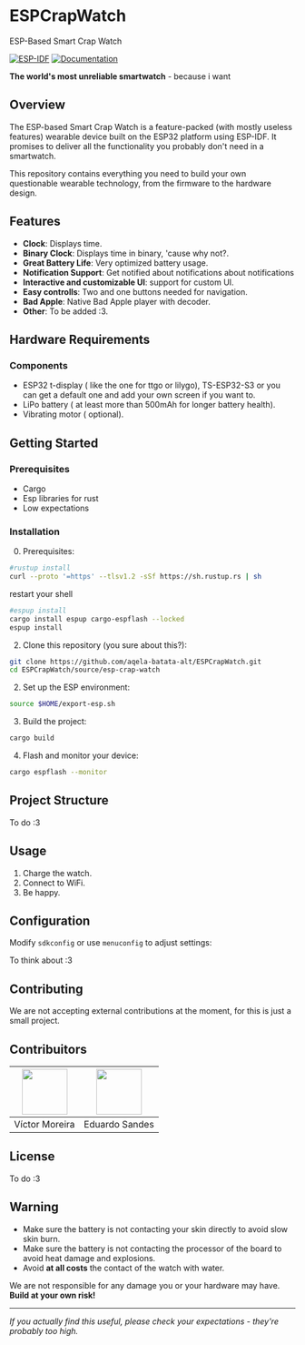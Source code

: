 # ESPCrapWatch
ESP-Based Smart Crap Watch

[![ESP-IDF](https://img.shields.io/badge/ESP--IDF-v5.0+-purple.svg)](https://docs.espressif.com/projects/esp-idf/en/stable/)
[![Documentation](https://img.shields.io/badge/docs-esp--rs-brightgreen)](https://esp-rs.github.io/esp-idf-sys/esp_idf_sys/index.html)


**The world's most unreliable smartwatch** - because i want

## Overview

The ESP-based Smart Crap Watch is a feature-packed (with mostly useless features) wearable device built on the ESP32 platform using ESP-IDF. It promises to deliver all the functionality you probably don't need in a smartwatch.

This repository contains everything you need to build your own questionable wearable technology, from the firmware to the hardware design.

## Features

- **Clock**: Displays time.
- **Binary Clock**: Displays time in binary, 'cause why not?.
- **Great Battery Life**: Very optimized battery usage.
- **Notification Support**: Get notified about notifications about notifications
- **Interactive and customizable UI**: support for custom UI.
- **Easy controlls**: Two and one buttons needed for navigation.
- **Bad Apple**: Native Bad Apple player with decoder.
- **Other**: To be added :3.

## Hardware Requirements

### Components
- ESP32 t-display ( like the one for ttgo or lilygo), TS-ESP32-S3 or you can get a default one and add your own screen if you want to.
- LiPo battery ( at least more than 500mAh for longer battery health).
- Vibrating motor ( optional).

## Getting Started

### Prerequisites
- Cargo
- Esp libraries for rust
- Low expectations

### Installation
0. Prerequisites:
```bash
#rustup install
curl --proto '=https' --tlsv1.2 -sSf https://sh.rustup.rs | sh
```
restart your shell
```bash
#espup install
cargo install espup cargo-espflash --locked
espup install
```
  
2. Clone this repository (you sure about this?):
```bash
git clone https://github.com/aqela-batata-alt/ESPCrapWatch.git
cd ESPCrapWatch/source/esp-crap-watch
```

2. Set up the ESP environment:
```bash
source $HOME/export-esp.sh
```


3. Build the project:
```bash
cargo build
```

4. Flash and monitor your device:
```bash
cargo espflash --monitor
```


## Project Structure
To do :3

## Usage

1. Charge the watch.
2. Connect to WiFi.
3. Be happy.

## Configuration

Modify `sdkconfig` or use `menuconfig` to adjust settings:

To think about :3

## Contributing

We are not accepting external contributions at the moment, for this is just a small project.

## Contribuitors

| <img src="https://github.com/aqela-batata-alt.png" width="80" height="80"> | <img src="https://github.com/DiceRunner714.png" width="80" height="80"> |
|:-------:|:---------:|
| Víctor Moreira | Eduardo Sandes |

## License

To do :3

## Warning

- Make sure the battery is not contacting your skin directly to avoid slow skin burn.
- Make sure the battery is not contacting the processor of the board to avoid heat damage and explosions.
- Avoid **at all costs** the contact of the watch with water.

We are not responsible for any damage you or your hardware may have. **Build at your own risk!**

---

*If you actually find this useful, please check your expectations - they're probably too high.*
